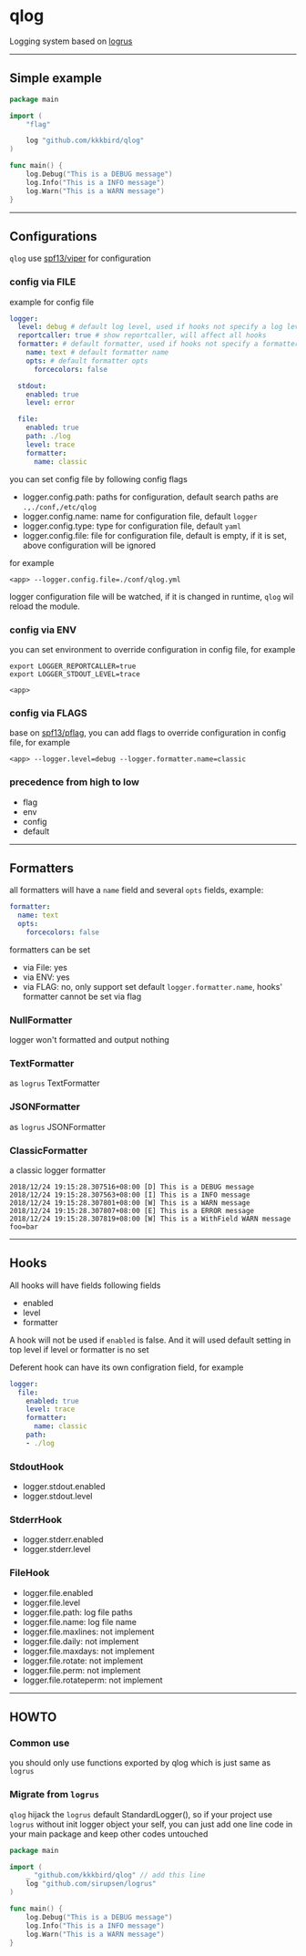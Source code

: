 # qlog

Logging system based on [logrus](https://github.com/sirupsen/logrus)

---

## Simple example

``` go
package main

import (
    "flag"

    log "github.com/kkkbird/qlog"
)

func main() {
    log.Debug("This is a DEBUG message")
    log.Info("This is a INFO message")
    log.Warn("This is a WARN message")
}
```

---

## Configurations

`qlog` use [spf13/viper](https://github.com/spf13/viper) for  configuration

### config via FILE

example for config file

``` yaml
logger:
  level: debug # default log level, used if hooks not specify a log level
  reportcaller: true # show reportcaller, will affect all hooks
  formatter: # default formatter, used if hooks not specify a formatter
    name: text # default formatter name
    opts: # default formatter opts
      forcecolors: false

  stdout:
    enabled: true
    level: error

  file:
    enabled: true
    path: ./log
    level: trace
    formatter:
      name: classic

```

you can set config file by following config flags

* logger.config.path: paths for configuration, default search paths are `.,./conf,/etc/qlog`
* logger.config.name: name for configuration file, default `logger`
* logger.config.type: type for configuration file, default `yaml`
* logger.config.file: file for configuration file, default is empty, if it is set, above configuration will be ignored

for example

``` shell
<app> --logger.config.file=./conf/qlog.yml
```

logger configuration file will be watched, if it is changed in runtime, `qlog` wil reload the module.

### config via ENV

you can set environment to override configuration in config file, for example

``` shell
export LOGGER_REPORTCALLER=true
export LOGGER_STDOUT_LEVEL=trace

<app>
```

### config via FLAGS

base on [spf13/pflag](https://github.com/spf13/pflag), you can add flags to override configuration in config file, for example

``` shell
<app> --logger.level=debug --logger.formatter.name=classic
```

### precedence from high to low

* flag
* env
* config
* default

---

## Formatters

all formatters will have a `name` field and several `opts` fields, example:

``` yaml
formatter:
  name: text
  opts:
    forcecolors: false
```

formatters can be set

* via File: yes
* via ENV: yes
* via FLAG: no, only support set default `logger.formatter.name`, hooks' formatter cannot be set via flag

### NullFormatter

logger won't formatted and output nothing

### TextFormatter

as `logrus` TextFormatter

### JSONFormatter

as `logrus` JSONFormatter

### ClassicFormatter

a classic logger formatter

``` shell
2018/12/24 19:15:28.307516+08:00 [D] This is a DEBUG message
2018/12/24 19:15:28.307563+08:00 [I] This is a INFO message
2018/12/24 19:15:28.307801+08:00 [W] This is a WARN message
2018/12/24 19:15:28.307807+08:00 [E] This is a ERROR message
2018/12/24 19:15:28.307819+08:00 [W] This is a WithField WARN message foo=bar
```

---

## Hooks

All hooks will have fields following fields

* enabled
* level
* formatter

A hook will not be used if `enabled` is false. And it will used default setting in top level if level or formatter is no set

Deferent hook can have its own configration field, for example

``` yaml
logger:
  file:
    enabled: true
    level: trace
    formatter:
      name: classic
    path:
    - ./log
```

### StdoutHook

* logger.stdout.enabled
* logger.stdout.level

### StderrHook

* logger.stderr.enabled
* logger.stderr.level

### FileHook

* logger.file.enabled
* logger.file.level
* logger.file.path: log file paths
* logger.file.name: log file name
* logger.file.maxlines: not implement
* logger.file.daily: not implement
* logger.file.maxdays: not implement
* logger.file.rotate: not implement
* logger.file.perm: not implement
* logger.file.rotateperm: not implement

---

## HOWTO

### Common use

you should only use functions exported by qlog which is just same as `logrus`

### Migrate from `logrus`

`qlog` hijack the `logrus` default StandardLogger(), so if your project use `logrus` without init logger object your self, you can just add one line code in your main package and keep other codes untouched

```go
package main

import (
    _ "github.com/kkkbird/qlog" // add this line
    log "github.com/sirupsen/logrus"
)

func main() {
    log.Debug("This is a DEBUG message")
    log.Info("This is a INFO message")
    log.Warn("This is a WARN message")
}

```